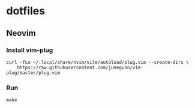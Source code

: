 
# dotfiles

## Neovim

### Install vim-plug
```
curl -fLo ~/.local/share/nvim/site/autoload/plug.vim --create-dirs \
    https://raw.githubusercontent.com/junegunn/vim-plug/master/plug.vim
```

### Run
```
make
```
